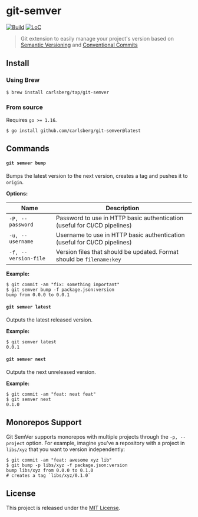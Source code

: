 # git-semver

[![Build](https://github.com/carlsberg/git-semver/actions/workflows/build.yml/badge.svg)](https://github.com/carlsberg/git-semver/actions/workflows/build.yml) [![LoC](https://tokei.rs/b1/github/crqra/git-semver)](https://github.com/crqra/git-semver)

> Git extension to easily manage your project's version based on [Semantic Versioning][semver] and [Conventional Commits][conventional-commits]

## Install

### Using Brew

```shell
$ brew install carlsberg/tap/git-semver
```

### From source

Requires `go >= 1.16`.

```shell
$ go install github.com/carlsberg/git-semver@latest
```

## Commands

#### `git semver bump`

Bumps the latest version to the next version, creates a tag and pushes it to `origin`.

**Options:**

| Name                 | Description                                                                |
| -------------------- | -------------------------------------------------------------------------- |
| `-P, --password`     | Password to use in HTTP basic authentication (useful for CI/CD pipelines)  |
| `-u, --username`     | Username to use in HTTP basic authentication (useful for CI/CD pipelines)  |
| `-f, --version-file` | Version files that should be updated. Format should be `filename:key`      |

**Example:**

```shell
$ git commit -am "fix: something important"
$ git semver bump -f package.json:version
bump from 0.0.0 to 0.0.1
```

#### `git semver latest`

Outputs the latest released version.

**Example:**

```shell
$ git semver latest
0.0.1
```

#### `git semver next`

Outputs the next unreleased version.

**Example:**

```shell
$ git commit -am "feat: neat feat"
$ git semver next
0.1.0
```

## Monorepos Support

Git SemVer supports monorepos with multiple projects through the `-p, --project` option. For example, imagine you've a repository with a project in `libs/xyz` that you want to version independently:

```shell
$ git commit -am "feat: awesome xyz lib"
$ git bump -p libs/xyz -f package.json:version
bump libs/xyz from 0.0.0 to 0.1.0
# creates a tag `libs/xyz/0.1.0`
```

## License

This project is released under the [MIT License](LICENSE).

[conventional-commits]: https://www.conventionalcommits.org/en/v1.0.0/
[semver]: https://semver.org
